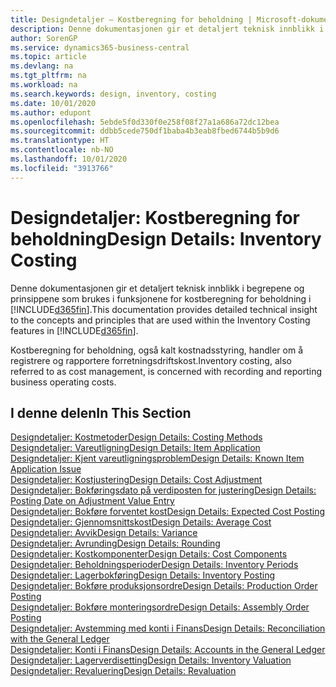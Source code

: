 ```yaml
---
title: Designdetaljer – Kostberegning for beholdning | Microsoft-dokumentasjon
description: Denne dokumentasjonen gir et detaljert teknisk innblikk i begrepene og prinsippene som brukes i funksjonene for kostberegning for beholdning i Business Central.
author: SorenGP
ms.service: dynamics365-business-central
ms.topic: article
ms.devlang: na
ms.tgt_pltfrm: na
ms.workload: na
ms.search.keywords: design, inventory, costing
ms.date: 10/01/2020
ms.author: edupont
ms.openlocfilehash: 5ebde5f0d330f0e258f08f27a1a686a72dc12bea
ms.sourcegitcommit: ddbb5cede750df1baba4b3eab8fbed6744b5b9d6
ms.translationtype: HT
ms.contentlocale: nb-NO
ms.lasthandoff: 10/01/2020
ms.locfileid: "3913766"
---
```

# <a name="design-details-inventory-costing"></a><span data-ttu-id="12873-103">Designdetaljer: Kostberegning for beholdning</span><span class="sxs-lookup"><span data-stu-id="12873-103">Design Details: Inventory Costing</span></span>
<span data-ttu-id="12873-104">Denne dokumentasjonen gir et detaljert teknisk innblikk i begrepene og prinsippene som brukes i funksjonene for kostberegning for beholdning i [!INCLUDE[d365fin](includes/d365fin_md.md)].</span><span class="sxs-lookup"><span data-stu-id="12873-104">This documentation provides detailed technical insight to the concepts and principles that are used within the Inventory Costing features in [!INCLUDE[d365fin](includes/d365fin_md.md)].</span></span>  

<span data-ttu-id="12873-105">Kostberegning for beholdning, også kalt kostnadsstyring, handler om å registrere og rapportere forretningsdriftskost.</span><span class="sxs-lookup"><span data-stu-id="12873-105">Inventory costing, also referred to as cost management, is concerned with recording and reporting business operating costs.</span></span>  

## <a name="in-this-section"></a><span data-ttu-id="12873-106">I denne delen</span><span class="sxs-lookup"><span data-stu-id="12873-106">In This Section</span></span>  
[<span data-ttu-id="12873-107">Designdetaljer: Kostmetoder</span><span class="sxs-lookup"><span data-stu-id="12873-107">Design Details: Costing Methods</span></span>](design-details-costing-methods.md)  
[<span data-ttu-id="12873-108">Designdetaljer: Vareutligning</span><span class="sxs-lookup"><span data-stu-id="12873-108">Design Details: Item Application</span></span>](design-details-item-application.md)  
[<span data-ttu-id="12873-109">Designdetaljer: Kjent vareutligningsproblem</span><span class="sxs-lookup"><span data-stu-id="12873-109">Design Details: Known Item Application Issue</span></span>](design-details-inventory-zero-level-open-item-ledger-entries.md)  
[<span data-ttu-id="12873-110">Designdetaljer: Kostjustering</span><span class="sxs-lookup"><span data-stu-id="12873-110">Design Details: Cost Adjustment</span></span>](design-details-cost-adjustment.md)  
[<span data-ttu-id="12873-111">Designdetaljer: Bokføringsdato på verdiposten for justering</span><span class="sxs-lookup"><span data-stu-id="12873-111">Design Details: Posting Date on Adjustment Value Entry</span></span>](design-details-inventory-adjustment-value-entry-posting-date.md)  
[<span data-ttu-id="12873-112">Designdetaljer: Bokføre forventet kost</span><span class="sxs-lookup"><span data-stu-id="12873-112">Design Details: Expected Cost Posting</span></span>](design-details-expected-cost-posting.md)  
[<span data-ttu-id="12873-113">Designdetaljer: Gjennomsnittskost</span><span class="sxs-lookup"><span data-stu-id="12873-113">Design Details: Average Cost</span></span>](design-details-average-cost.md)  
[<span data-ttu-id="12873-114">Designdetaljer: Avvik</span><span class="sxs-lookup"><span data-stu-id="12873-114">Design Details: Variance</span></span>](design-details-variance.md)  
[<span data-ttu-id="12873-115">Designdetaljer: Avrunding</span><span class="sxs-lookup"><span data-stu-id="12873-115">Design Details: Rounding</span></span>](design-details-rounding.md)  
[<span data-ttu-id="12873-116">Designdetaljer: Kostkomponenter</span><span class="sxs-lookup"><span data-stu-id="12873-116">Design Details: Cost Components</span></span>](design-details-cost-components.md)  
[<span data-ttu-id="12873-117">Designdetaljer: Beholdningsperioder</span><span class="sxs-lookup"><span data-stu-id="12873-117">Design Details: Inventory Periods</span></span>](design-details-inventory-periods.md)  
[<span data-ttu-id="12873-118">Designdetaljer: Lagerbokføring</span><span class="sxs-lookup"><span data-stu-id="12873-118">Design Details: Inventory Posting</span></span>](design-details-inventory-posting.md)  
[<span data-ttu-id="12873-119">Designdetaljer: Bokføre produksjonsordre</span><span class="sxs-lookup"><span data-stu-id="12873-119">Design Details: Production Order Posting</span></span>](design-details-production-order-posting.md)  
[<span data-ttu-id="12873-120">Designdetaljer: Bokføre monteringsordre</span><span class="sxs-lookup"><span data-stu-id="12873-120">Design Details: Assembly Order Posting</span></span>](design-details-assembly-order-posting.md)  
[<span data-ttu-id="12873-121">Designdetaljer: Avstemming med konti i Finans</span><span class="sxs-lookup"><span data-stu-id="12873-121">Design Details: Reconciliation with the General Ledger</span></span>](design-details-reconciliation-with-the-general-ledger.md)  
[<span data-ttu-id="12873-122">Designdetaljer: Konti i Finans</span><span class="sxs-lookup"><span data-stu-id="12873-122">Design Details: Accounts in the General Ledger</span></span>](design-details-accounts-in-the-general-ledger.md)  
[<span data-ttu-id="12873-123">Designdetaljer: Lagerverdisetting</span><span class="sxs-lookup"><span data-stu-id="12873-123">Design Details: Inventory Valuation</span></span>](design-details-inventory-valuation.md)  
[<span data-ttu-id="12873-124">Designdetaljer: Revaluering</span><span class="sxs-lookup"><span data-stu-id="12873-124">Design Details: Revaluation</span></span>](design-details-revaluation.md)
